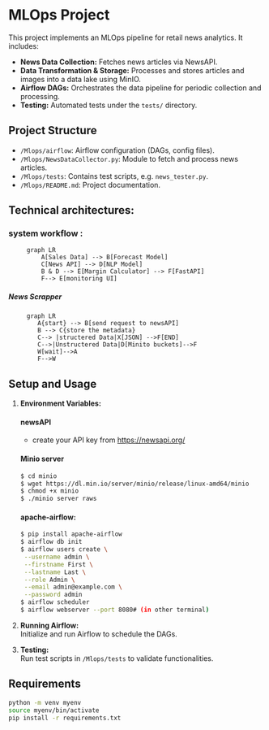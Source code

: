 # MLOps Project

This project implements an MLOps pipeline for retail news analytics. It includes:
- **News Data Collection:** Fetches news articles via NewsAPI.
- **Data Transformation & Storage:** Processes and stores articles and images into a data lake using MinIO.
- **Airflow DAGs:** Orchestrates the data pipeline for periodic collection and processing.
- **Testing:** Automated tests under the `tests/` directory.

## Project Structure
- `/Mlops/airflow`: Airflow configuration (DAGs, config files).
- `/Mlops/NewsDataCollector.py`: Module to fetch and process news articles.
- `/Mlops/tests`: Contains test scripts, e.g. `news_tester.py`.
- `/Mlops/README.md`: Project documentation.

## Technical architectures: 
### system workflow :
```mermaid  
     graph LR  
         A[Sales Data] --> B[Forecast Model]  
         C[News API] --> D[NLP Model]  
         B & D --> E[Margin Calculator] --> F[FastAPI]
         F--> E[monitoring UI]
```
##### News Scrapper
```mermaid
     graph LR
        A{start} --> B[send request to newsAPI]
        B --> C{store the metadata} 
        C--> |structered Data|X[JSON] -->F[END]
        C-->|Unstructered Data|D[Minito buckets]-->F
        W[wait]-->A
        F-->W
```

## Setup and Usage
1. **Environment Variables:**
   #### newsAPI
   - create your API key from https://newsapi.org/
   #### Minio server
   ```bash
   $ cd minio
   $ wget https://dl.min.io/server/minio/release/linux-amd64/minio
   $ chmod +x minio
   $ ./minio server raws
   ```

    #### apache-airflow:
   ```bash
   $ pip install apache-airflow
   $ airflow db init
   $ airflow users create \
    --username admin \
    --firstname First \
    --lastname Last \
    --role Admin \
    --email admin@example.com \
    --password admin
   $ airflow scheduler
   $ airflow webserver --port 8080# (in other terminal)  
   
   ```
   
3. **Running Airflow:**  
   Initialize and run Airflow to schedule the DAGs.
4. **Testing:**  
   Run test scripts in `/Mlops/tests` to validate functionalities.

## Requirements
```bash
python -m venv myenv 
source myenv/bin/activate
pip install -r requirements.txt

```


